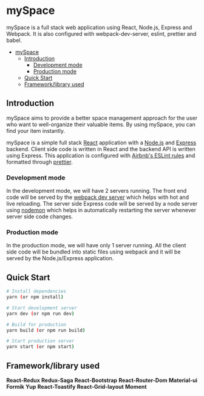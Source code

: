 # mySpace

mySpace is a full stack web application using React, Node.js, Express and Webpack. It is also configured with webpack-dev-server, eslint, prettier and babel.

- [mySpace](#mySpace)
  - [Introduction](#introduction)
    - [Development mode](#development-mode)
    - [Production mode](#production-mode)
  - [Quick Start](#quick-start)
  - [Framework/library used](#technology-used)    

## Introduction
mySpace aims to provide a better space management approach for the user who want to well-organize their valuable items. By using mySpace, you can find your item instantly.

mySpace is a simple full stack [React](https://reactjs.org/) application with a [Node.js](https://nodejs.org/en/) and [Express](https://expressjs.com/) backend. Client side code is written in React and the backend API is written using Express. This application is configured with [Airbnb's ESLint rules](https://github.com/airbnb/javascript) and formatted through [prettier](https://prettier.io/).

### Development mode

In the development mode, we will have 2 servers running. The front end code will be served by the [webpack dev server](https://webpack.js.org/configuration/dev-server/) which helps with hot and live reloading. The server side Express code will be served by a node server using [nodemon](https://nodemon.io/) which helps in automatically restarting the server whenever server side code changes.

### Production mode

In the production mode, we will have only 1 server running. All the client side code will be bundled into static files using webpack and it will be served by the Node.js/Express application.

## Quick Start

```bash
# Install dependencies
yarn (or npm install)

# Start development server
yarn dev (or npm run dev)

# Build for production
yarn build (or npm run build)

# Start production server
yarn start (or npm start)
```

## Framework/library used

**React-Redux**
**Redux-Saga**
**React-Bootstrap**
**React-Router-Dom**
**Material-ui**
**Formik**
**Yup**
**React-Toastify**
**React-Grid-layout**
**Moment**
